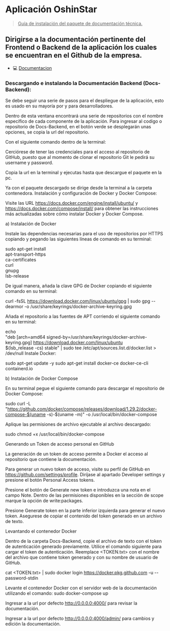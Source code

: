 <h1> Aplicación OshinStar </h1>

> <u> Guía de instalación del paquete de documentación técnica. </u>

## Dirigirse a la documentación pertinente del Frontend o Backend de la aplicación los cuales se encuentran en el Github de la empresa. 

 - 💻  [Documentacion](https://github.com/Oshinstar-com)


### Descargando e instalando la Documentación Backend (Docs-Backend):

Se debe seguir una serie de pasos para el despliegue de la aplicación, esto es usado en su mayoría por y para desarrolladores.


















Dentro de esta ventana encontrará una serie de repositorios con el nombre específico de cada componente de la aplicación.
Para ingresar al codigo o repositorio de Docs-Backend, en el botón verde se desplegarán unas opciones, se copia la url del repositorio. 


Con el siguiente comando dentro de la terminal:




Cerciórese de tener las credenciales para el acceso al repositorio de GitHub, puesto que al momento de clonar el repositorio Git le pedirá su username y password. 

Copia la url en la terminal y ejecutas hasta que descargue el paquete en la pc.






















Ya con el paquete descargado se dirige desde la terminal a la carpeta contenedora.
Instalación y configuración de Docker y Docker Compose:

Visite las URL https://docs.docker.com/engine/install/ubuntu/ y https://docs.docker.com/compose/install/ para obtener las instrucciones más actualizadas sobre cómo instalar Docker y Docker Compose.   

a) Instalación de Docker

Instale las dependencias necesarias para el uso de repositorios por HTTPS copiando y pegando las siguientes líneas de comando en su terminal:

 sudo apt-get install \
    apt-transport-https \
    ca-certificates \
    curl \
    gnupg \
    lsb-release

De igual manera, añada la clave GPG de Docker copiando el siguiente comando en su terminal:  

 curl -fsSL https://download.docker.com/linux/ubuntu/gpg | sudo gpg --dearmor -o /usr/share/keyrings/docker-archive-keyring.gpg

Añada el repositorio a las fuentes de APT corriendo el siguiente comando en su terminal:

echo \
  "deb [arch=amd64 signed-by=/usr/share/keyrings/docker-archive-keyring.gpg] https://download.docker.com/linux/ubuntu \
  $(lsb_release -cs) stable" | sudo tee /etc/apt/sources.list.d/docker.list > /dev/null
Instale Docker:

sudo apt-get update -y
sudo apt-get install docker-ce docker-ce-cli containerd.io

b) Instalación de Docker Compose

En su terminal pegue el siguiente comando para descargar el repositorio de Docker Compose:

sudo curl -L "https://github.com/docker/compose/releases/download/1.29.2/docker-compose-$(uname -s)-$(uname -m)" -o /usr/local/bin/docker-compose

Aplique las permisiones de archivo ejecutable al archivo descargado:

sudo chmod +x /usr/local/bin/docker-compose



Generando un Token de acceso personal en GitHub

La generación de un token de acceso permite a Docker el acceso al repositorio que contiene la documentación. 

Para generar un nuevo token de acceso, visite su perfil de GitHub en   https://github.com/settings/profile. Diríjase al apartado Developer settings y presione el botón Personal Access tokens.



Presione el botón de Generate new token e introduzca una nota en el campo Note. Dentro de las permisiones disponibles en la sección de scope marque la opción de write:packages. 



Presione Generate token en la parte inferior izquierda para generar el nuevo token. Asegurese de copiar el contenido del token generado en un archivo de texto. 

Levantando el contenedor Docker

Dentro de la carpeta Docs-Backend, copie el archivo de texto con el token de autenticación generado previamente.
Utilice el comando siguiente para cargar el token de autenticación. Reemplace <TOKEN.txt> con el nombre del archivo que contiene token generado y <USERNAME> con su nombre de usuario de GitHub.

cat <TOKEN.txt> | sudo docker login https://docker.pkg.github.com -u <USERNAME> --password-stdin

Levante el contenedor Docker con el servidor web de la documentación utilizando el comando:
sudo docker-compose up











Ingresar a la url por defecto http://0.0.0.0:4000/ para revisar la documentación.

Ingresar a la url por defecto http://0.0.0.0:4000/admin/ para cambios y edición la documentación.



